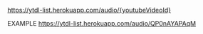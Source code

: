 
https://ytdl-list.herokuapp.com/audio/{youtubeVideoId}

EXAMPLE https://ytdl-list.herokuapp.com/audio/QP0nAYAPAqM
